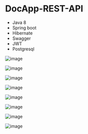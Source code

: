 # DocApp-REST-API

- Java 8
- Spring boot
- Hibernate
- Swagger
- JWT
- Postgresql

![image](https://user-images.githubusercontent.com/63450583/92866856-6d19f980-f419-11ea-8644-3e506c6a8e55.png)

![image](https://user-images.githubusercontent.com/63450583/92867005-98044d80-f419-11ea-89f4-3a52b309fd4a.png)

![image](https://user-images.githubusercontent.com/63450583/92867506-25e03880-f41a-11ea-951b-cfc531ffeee4.png)

![image](https://user-images.githubusercontent.com/63450583/92867708-5b852180-f41a-11ea-96b8-f2e97dda1287.png)

![image](https://user-images.githubusercontent.com/63450583/92867828-7c4d7700-f41a-11ea-878b-3268d621d94a.png)

![image](https://user-images.githubusercontent.com/63450583/92868034-ba4a9b00-f41a-11ea-9cea-64924049bf56.png)

![image](https://user-images.githubusercontent.com/63450583/92868211-e82fdf80-f41a-11ea-96fe-09880324d482.png)

![image](https://user-images.githubusercontent.com/63450583/92868292-fed63680-f41a-11ea-98d9-9e9e24a28f69.png)








